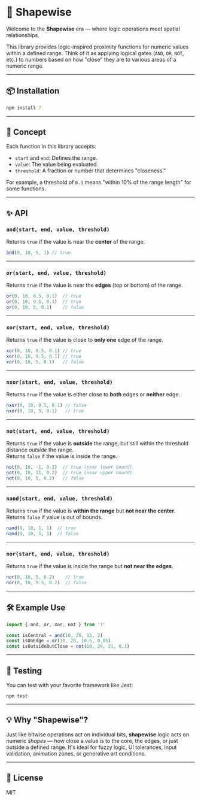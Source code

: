 # 🔷 Shapewise

Welcome to the **Shapewise** era — where logic operations meet spatial relationships.

This library provides logic-inspired proximity functions for numeric values within a defined range. Think of it as applying logical gates (`AND`, `OR`, `NOT`, etc.) to numbers based on how "close" they are to various areas of a numeric range.

---

## 📦 Installation

```bash
npm install ?
```

---

## 🧠 Concept

Each function in this library accepts:

- `start` and `end`: Defines the range.
- `value`: The value being evaluated.
- `threshold`: A fraction or number that determines "closeness."

For example, a threshold of `0.1` means "within 10% of the range length" for some functions.

---

## ✨ API

### `and(start, end, value, threshold)`

Returns `true` if the value is near the **center** of the range.

```js
and(0, 10, 5, 1) // true
```

---

### `or(start, end, value, threshold)`

Returns `true` if the value is near the **edges** (top or bottom) of the range.

```js
or(0, 10, 0.5, 0.1)  // true
or(0, 10, 9.5, 0.1)  // true
or(0, 10, 5, 0.1)    // false
```

---

### `xor(start, end, value, threshold)`

Returns `true` if the value is close to **only one** edge of the range.

```js
xor(0, 10, 0.5, 0.1) // true
xor(0, 10, 9.5, 0.1) // true
xor(0, 10, 5, 0.1)   // false
```

---

### `nxor(start, end, value, threshold)`

Returns `true` if the value is either close to **both** edges or **neither** edge.

```js
nxor(0, 10, 0.5, 0.1) // false
nxor(0, 10, 5, 0.1)   // true
```

---

### `not(start, end, value, threshold)`

Returns `true` if the value is **outside** the range, but still within the threshold distance *outside* the range.  
Returns `false` if the value is inside the range.

```js
not(0, 10, -1, 0.2)  // true (near lower bound)
not(0, 10, 11, 0.2)  // true (near upper bound)
not(0, 10, 5, 0.2)   // false
```

---

### `nand(start, end, value, threshold)`

Returns `true` if the value is **within the range** but **not near the center**.  
Returns `false` if value is out of bounds.

```js
nand(0, 10, 1, 1)  // true
nand(0, 10, 5, 1)  // false
```

---

### `nor(start, end, value, threshold)`

Returns `true` if the value is inside the range but **not near the edges**.

```js
nor(0, 10, 5, 0.2)    // true
nor(0, 10, 9.5, 0.2)  // false
```

---

## 🛠 Example Use

```js
import { and, or, xor, not } from '?'

const isCentral = and(10, 20, 15, 2)
const isOnEdge = or(10, 20, 10.5, 0.05)
const isOutsideButClose = not(10, 20, 21, 0.1)
```

---

## 🧪 Testing

You can test with your favorite framework like Jest:

```
npm test
```

---

## 💡 Why "Shapewise"?

Just like bitwise operations act on individual bits, **shapewise** logic acts on numeric *shapes* — how close a value is to the core, the edges, or just outside a defined range. It's ideal for fuzzy logic, UI tolerances, input validation, animation zones, or generative art conditions.

---

## 📄 License

MIT

